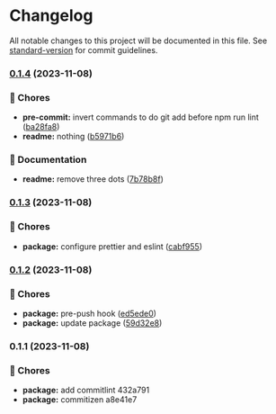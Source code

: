 # Changelog

All notable changes to this project will be documented in this file. See [standard-version](https://github.com/conventional-changelog/standard-version) for commit guidelines.

### [0.1.4](https://github.com/delt4d/NextApp/compare/v0.1.3...v0.1.4) (2023-11-08)

### 🚚 Chores

-   **pre-commit:** invert commands to do git add before npm run lint ([ba28fa8](https://github.com/delt4d/NextApp/commit/ba28fa8e3615221833e66310fb2e6dbea1b26d6c))
-   **readme:** nothing ([b5971b6](https://github.com/delt4d/NextApp/commit/b5971b6b11a8cf040abd85da53cab9a802023b87))

### 📝 Documentation

-   **readme:** remove three dots ([7b78b8f](https://github.com/delt4d/NextApp/commit/7b78b8fb79247ceb4644154ef6c4cca993e7cbf8))

### [0.1.3](https://github.com/delt4d/NextApp/compare/v0.1.2...v0.1.3) (2023-11-08)

### 🚚 Chores

-   **package:** configure prettier and eslint ([cabf955](https://github.com/delt4d/NextApp/commit/cabf9555cf362eb709bdf87e951a541bde015ac5))

### [0.1.2](https://github.com/delt4d/NextApp/compare/v0.1.1...v0.1.2) (2023-11-08)

### 🚚 Chores

-   **package:** pre-push hook ([ed5ede0](https://github.com/delt4d/NextApp/commit/ed5ede0f4a1f36f310310d6694d163a9da8b082d))
-   **package:** update package ([59d32e8](https://github.com/delt4d/NextApp/commit/59d32e8e650430e3fdcf6bf394aec08887d5608b))

### 0.1.1 (2023-11-08)

### 🚚 Chores

-   **package:** add commitlint 432a791
-   **package:** commitizen a8e41e7
